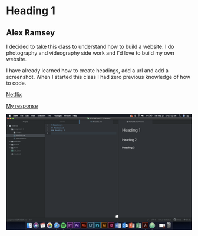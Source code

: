 # Heading 1
## Alex Ramsey

I decided to take this class to understand how to build a website. I do photography and videography side work and I'd love
to build my own website.

I have already learned how to create headings, add a url and add a screenshot. When I started this class I had zero previous
knowledge of how to code.

[Netflix](https://www.netflix.com/)

[My response](./response.txt)

![Screenshot](./images/assignment-2.png)

